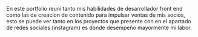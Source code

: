 En este portfolio reuni tanto mis habilidades de desarrollador front end como las de creacion de contenido para impulsar ventas de mis socios, esto se puede ver tanto en los proyectos que presente con en el apartado de redes sociales (instagram) es donde desempeño mayormente mi labor.